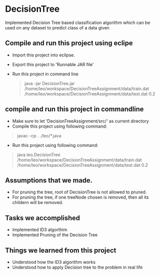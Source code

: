# DecisionTree
Implemented Decision Tree based classification algorithm which can be used on any dataset to predict class of a data given

## Compile and run this project using eclipe 
* Import this project into eclipse.
* Export this project to 'Runnable JAR file'
* Run this project in command line

	> java -jar DecisionTree.jar /home/leo/workspace/DecisionTreeAssignment/data/train.dat /home/leo/workspace/DecisionTreeAssignment/data/test.dat 0.2

## compile and run this project in commandline
* Make sure to let 'DecisionTreeAssignment/src/' as current directory
* Compile this project using following command:
> javac -cp . ./leo/*.java

* Run this project using following command:

> java leo.DecisionTree /home/leo/workspace/DecisionTreeAssignment/data/train.dat /home/leo/workspace/DecisionTreeAssignment/data/test.dat 0.2

## Assumptions that we made.
* For pruning the tree, root of DecisionTree is not allowed to pruned.
* For pruning the tree, if one treeNode chosen is removed, then all its childern will be removed.

## Tasks we accomplished
* Implemented ID3 algorthim
* Implemented Pruning of the Decision Tree

## Things we learned from this project
* Understood how the ID3 algorithm works
* Understood how to apply Decision tree to the problem in real life

